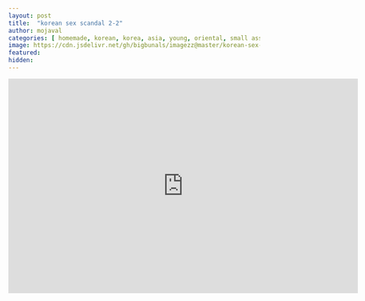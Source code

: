 ```yaml
---
layout: post
title:  "korean sex scandal 2-2"
author: mojaval
categories: [ homemade, korean, korea, asia, young, oriental, small ass, pussy eating, skinny, hairy, natural tits, cowgirl, missionary, spooning, doggy ]
image: https://cdn.jsdelivr.net/gh/bigbunals/imagezz@master/korean-sex-scandal-2-2___34803e3bec7a220b1666a493ed82b796d67dd777.mp4.jpg
featured: 
hidden: 
---
```


<iframe src="https://openload.co/embed/dqDiJ6LTstk/korean-sex-scandal-2-2___34803e3bec7a220b1666a493ed82b796d67dd777.mp4" scrolling="no" frameborder="0" width="700" height="430" allowfullscreen="true" webkitallowfullscreen="true" mozallowfullscreen="true"></iframe>